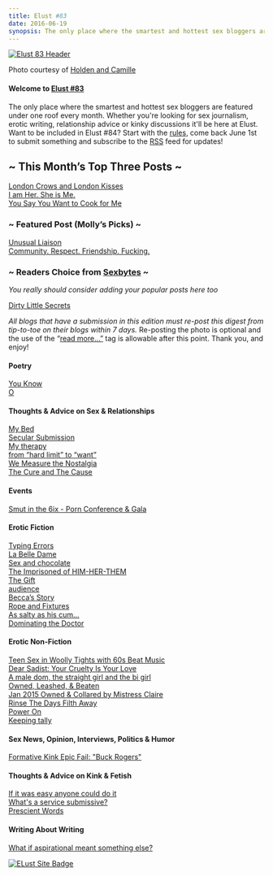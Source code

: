 ```yaml
---
title: Elust #83
date: 2016-06-19
synopsis: The only place where the smartest and hottest sex bloggers are featured under one roof every month.
---
```


[![Elust 83 Header](http://elustsexblogs.com/wp-content/uploads/2016/06/Holden-and-Camille-Header.jpg)](http://elustsexblogs.com/wp-content/uploads/2016/06/Holden-and-Camille-Header.jpg)

Photo courtesy of [Holden and Camille](http://holden-and-camille.com/2016/05/28/ottoman-empress/)

#### **Welcome to [Elust #83](http://elustsexblogs.com/ "About")**

The only place where the smartest and hottest sex bloggers are featured under one roof every month. Whether you're looking for sex journalism, erotic writing, relationship advice or kinky discussions it'll be here at Elust. Want to be included in Elust #84? Start with the [rules](http://elustsexblogs.com/about-2/ "About"), come back June 1st to submit something and subscribe to the [RSS](http://elustsexblogs.com/feed/) feed for updates!<br>

## ~ This Month’s Top Three Posts ~

[London Crows and London Kisses](http://adissolutelifemeans.com/2016/05/london-crows-london-kisses/)<br>
[I am Her. She is Me.](https://nerdydirtygirl.wordpress.com/2016/05/18/i-am-her-she-is-me/)<br>
[You Say You Want to Cook for Me](http://jadeawaters.com/2016/05/24/you-say-you-want-to-cook-for-me/)<br>

### ~ Featured Post (Molly’s Picks) ~

[Unusual Liaison](http://rachelkincaid4.blogspot.co.uk/2016/05/unusual-liaison.html?zx=b55564c9082d6166)<br>
[Community. Respect. Friendship. Fucking.](http://sexylittleideas.com/community-respect-friendship-fucking/)<br>

### **~ Readers Choice from [Sexbytes](http://sexbytes.elustsexblogs.com/ "Sex Bytes, Submit and vote on your favorite sex post") ~**
*You really should consider adding your popular posts here too*<br>

[Dirty Little Secrets](http://sexbytes.elustsexblogs.com/dirty-little-secrets/)<br>

_All blogs that have a submission in this edition must re-post this digest from tip-to-toe on their blogs within 7 days._ Re-posting the photo is optional and the use of the “[read more…”](http://elustsexblogs.com/faqs/ "FAQ’s") tag is allowable after this point. Thank you, and enjoy!

#### Poetry

[You Know](http://teachershavesex.blogspot.kr/2016/05/you-know.html)<br>
[O](https://augustmacgregor.wordpress.com/2016/05/26/o/)<br>

#### Thoughts & Advice on Sex & Relationships

[My Bed](http://cammiesonthefloor.com/my-bed/)<br>
[Secular Submission](http://lustfulliterate.blogspot.com/2016/05/secular-submission.html)[](http://cammiesonthefloor.com/my-bed/)<br>
[My therapy](http://atosubbee.com/my-therapy/)[](http://cammiesonthefloor.com/my-bed/)<br>
[from “hard limit” to “want”](https://sexismynewhobby.wordpress.com/2016/05/25/from-hard-limit-to-want/)[](http://cammiesonthefloor.com/my-bed/)<br>
[We Measure the Nostalgia](https://exposing40.wordpress.com/2016/05/12/we-measure-the-nostalgia/)[](http://cammiesonthefloor.com/my-bed/)<br>
[The Cure and The Cause](http://abbirode.com/2016/05/the-cure-and-the-cause/)<br>

#### Events

[Smut in the 6ix - Porn Conference & Gala](http://acoupleofkinks.com/smut-6ix-porn-conference/)<br>

#### Erotic Fiction

[Typing Errors](http://rebelsnotes.com/2016/05/typing-errors/)<br>
[La Belle Dame](http://malinjames.com/2016/06/02/flash-fiction-la-belle-dame/)<br>
[Sex and chocolate](https://kccaveerotica.com/2016/06/03/sex-and-chocolate/)<br>
[The Imprisoned of HIM-HER-THEM](http://www.sexualdestinies.com/2016/05/13/the-imprisoned-of-him-her-them/)<br>
[The Gift](http://malflic.com/2016/05/the-gift/)<br>
[audience](http://fdotleonora.com/2016/05/25/wicked-wednesday-208-audience/)<br>
[Becca’s Story](https://melinagreenport.com/2016/06/01/beccas-story/)<br>
[Rope and Fixtures](https://steeledsnake.com/2016/05/09/fiction-rope-and-fixtures/)<br>
[As salty as his cum...](http://tamsinflowers.com/2016/05/31/as-salty-as-his-cum/)<br>
[Dominating the Doctor](http://chloessexyreviews.blogspot.com/2016/06/dominating-doctor.html)<br>

#### Erotic Non-Fiction

[Teen Sex in Woolly Tights with 60s Beat Music](http://www.angelagoodnight.com/sexblog/2016/05/15/a-teenage-story-featuring-a-doctored-pair-of-woolly-tights-and-the-rhythm-of-the-swinging-blue-jeans-musical-memories-angela-goodnight/)<br>
[Dear Sadist: Your Cruelty Is Your Love](http://www.thestoryofa.com/cruelty-love-letter-sadists/)<br>
[A male dom, the straight girl and the bi girl](http://jerusalemmortimer.com/humiliation-of-an-ex-nazi-submissive-103-a-male-dom-a-straight-girl-and-a-bi-girl-no-more-waiting/)<br>
[Owned, Leashed, & Beaten](http://collaredmom.com/2016/05/leashed.html)<br>
[Jan 2015 Owned & Collared by Mistress Claire](http://submissiveaspect.blogspot.co.uk/2016/06/jan-2015-owned-collared-by-mistress.html)<br>
[Rinse The Days Filth Away](http://beckandherkinks.com/2016/05/21/days-filth/)<br>
[Power On](https://enigmaticamor.com/2016/05/23/power-on/)<br>
[Keeping tally](http://masterspleasingbitch.blogspot.co.uk/2016/05/keeping-tally.html)<br>

#### Sex News, Opinion, Interviews, Politics & Humor

[Formative Kink Epic Fail: "Buck Rogers"](http://declanheyse.blogspot.com/2016/05/formative-kink-epic-fail-buck-rogers-in.html)<br>

#### Thoughts & Advice on Kink & Fetish

[If it was easy anyone could do it](http://mollysdailykiss.com/2016/05/17/difficult/)<br>
[What's a service submissive?](http://www.domme-chronicles.com/2016/05/whats-a-service-submissive)<br>
[Prescient Words](http://pieces-of-jade.com/2016/06/08/prescient-words/)<br>

#### Writing About Writing

[What if aspirational meant something else?](https://sexblogofsorts.com/2016/05/18/sex-and-stuff-what-if-aspirational-meant-something-different/)

[![ELust Site Badge](http://elustsexblogs.com/wp-content/uploads/2014/04/elustblacknew.jpg)](http://elustsexblogs.com/wp-content/uploads/2014/04/elustblacknew.jpg)
